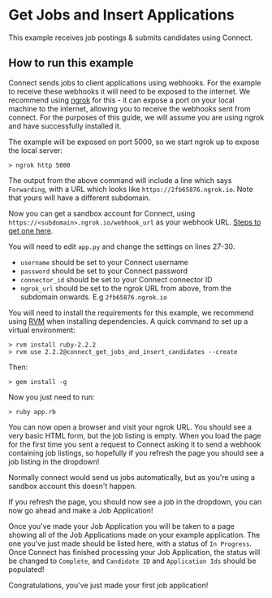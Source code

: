 # Get Jobs and Insert Applications

This example receives job postings & submits candidates using Connect.

## How to run this example

Connect sends jobs to client applications using webhooks. For the example to
receive these webhooks it will need to be exposed to the internet. We recommend
using [ngrok](https://ngrok.com) for this - it can expose a port on your local
machine to the internet, allowing you to receive the webhooks sent from connect.
For the purposes of this guide, we will assume you are using ngrok and have
successfully installed it.

The example will be exposed on port 5000, so we start ngrok up to expose the
local server:

    > ngrok http 5000

The output from the above command will include a line which says `Forwarding`,
with a URL which looks like `https://2fb65876.ngrok.io`. Note that yours will
have a different subdomain.

Now you can get a sandbox account for Connect, using
`https://<subdomain>.ngrok.io/webhook_url` as your webhook URL.
[Steps to get one here](https://rolepoint-connect.readme.io/docs/sandbox-connector).

You will need to edit `app.py` and change the settings on lines 27-30.

- `username` should be set to your Connect username
- `password` should be set to your Connect password
- `connector_id` should be set to your Connect connector ID
- `ngrok_url` should be set to the ngrok URL from above, from the subdomain
  onwards. E.g `2fb65876.ngrok.io`

You will need to install the requirements for this example, we recommend using
[RVM](http://rvm.io/) when installing dependencies. A quick command to set up
a virtual environment:

    > rvm install ruby-2.2.2
    > rvm use 2.2.2@connect_get_jobs_and_insert_candidates --create

Then:

    > gem install -g

Now you just need to run:

    > ruby app.rb

You can now open a browser and visit your ngrok URL. You should see a very basic
HTML form, but the job listing is empty. When you load the page for the first
time you sent a request to Connect asking it to send a webhook containing job
listings, so hopefully if you refresh the page you should see a job listing in
the dropdown!

Normally connect would send us jobs automatically, but as you're using a sandbox
account this doesn't happen.

If you refresh the page, you should now see a job in the dropdown, you can now
go ahead and make a Job Application!

Once you've made your Job Application you will be taken to a page showing all of
the Job Applications made on your example application. The one you've just made
should be listed here, with a status of `In Progress`. Once Connect has finished
processing your Job Application, the status will be changed to `Complete`, and
`Candidate ID` and `Application Ids` should be populated!

Congratulations, you've just made your first job application!
